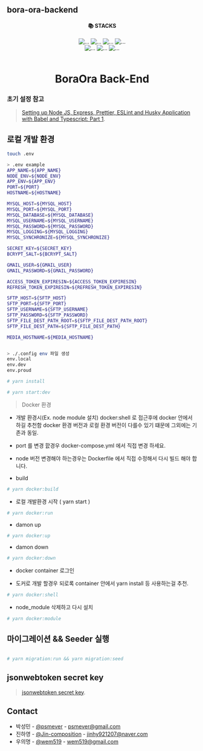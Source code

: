 ## bora-ora-backend

<div align="center">
<div style="text-align: center;"><h4>📚 STACKS</h4></div>

<div style="text-align: center;">
<img src="https://img.shields.io/badge/javascript-F7DF1E?style=for-the-badge&logo=javascript&logoColor=black" alt="...">
<img src="https://img.shields.io/badge/nodedotjs-61DAFB?style=for-the-badge&logo=nodedotjs&logoColor=black" alt="...">
<img src="https://img.shields.io/badge/typescript-1572B6?style=for-the-badge&logo=typescript&logoColor=black" alt="...">
<img src="https://img.shields.io/badge/express-1572B6?style=for-the-badge&logo=express&logoColor=black" alt="...">
<br />
<img src="https://img.shields.io/badge/typeorm-1572B6?style=for-the-badge&logo=quora&logoColor=white" alt="...">
<img src="https://img.shields.io/badge/mysql-1572B6?style=for-the-badge&logo=mysql&logoColor=black" alt="...">
<img src="https://img.shields.io/badge/babel-1572B6?style=for-the-badge&logo=babel&logoColor=black" alt="...">

<br />
</div>
<br />

<div style="text-align: center;">
    <h1 style="text-align: center;">BoraOra Back-End</h1>
</div>
</div>

### 초기 설정 참고

> [Setting up Node JS, Express, Prettier, ESLint and Husky Application with Babel and Typescript: Part 1](https://dev.to/mkabumattar/setting-up-node-js-express-prettier-eslint-and-husky-application-with-babel-and-typescript-part-1-2ple).

## 로컬 개발 환경

```bash
touch .env

> .env example
APP_NAME=${APP_NAME}
NODE_ENV=${NODE_ENV}
APP_ENV=${APP_ENV}
PORT=${PORT}
HOSTNAME=${HOSTNAME}

MYSQL_HOST=${MYSQL_HOST}
MYSQL_PORT=${MYSQL_PORT}
MYSQL_DATABASE=${MYSQL_DATABASE}
MYSQL_USERNAME=${MYSQL_USERNAME}
MYSQL_PASSWORD=${MYSQL_PASSWORD}
MYSQL_LOGGING=${MYSQL_LOGGING}
MYSQL_SYNCHRONIZE=${MYSQL_SYNCHRONIZE}

SECRET_KEY=${SECRET_KEY}
BCRYPT_SALT=${BCRYPT_SALT}

GMAIL_USER=${GMAIL_USER}
GMAIL_PASSWORD=${GMAIL_PASSWORD}

ACCESS_TOKEN_EXPIRESIN=${ACCESS_TOKEN_EXPIRESIN}
REFRESH_TOKEN_EXPIRESIN=${REFRESH_TOKEN_EXPIRESIN}

SFTP_HOST=${SFTP_HOST}
SFTP_PORT=${SFTP_PORT}
SFTP_USERNAME=${SFTP_USERNAME}
SFTP_PASSWORD=${SFTP_PASSWORD}
SFTP_FILE_DEST_PATH_ROOT=${SFTP_FILE_DEST_PATH_ROOT}
SFTP_FILE_DEST_PATH=${SFTP_FILE_DEST_PATH}

MEDIA_HOSTNAME=${MEDIA_HOSTNAME}


> ./.config env 파일 생성
env.local
env.dev
env.proud

# yarn install

# yarn start:dev
```

> Docker 환경

* 개발 환경시(Ex. node module 설치) docker:shell 로 접근후에 docker 안에서 하길 추천함 docker 환경 버전과 로컬 환경 버전이 다를수 있기 떄문에 그외에는 기존과 동일.
* port 를 변경 핤경우 docker-compose.yml 에서 직접 변경 하세요.
* node 버전 변경해야 하는경우는 Dockerfile 에서 직접 수정해서 다시 빌드 해야 합니다.


* build
```sh
# yarn docker:build
```

* 로컬 개발환경 시작 ( yarn start )
```sh
# yarn docker:run
```

* damon up
```sh
# yarn docker:up
```

* damon down
```sh
# yarn docker:down
```

* docker container 로그인
- 도커로 개발 할경우 되로록 container 안에서 yarn install 등 사용하는걸 추천.
```sh
# yarn docker:shell
```

* node_module 삭제하고 다시 설치
```sh
# yarn docker:module
```

## 마이그레이션 && Seeder 실행

```bash

# yarn migration:run && yarn migration:seed

```

## jsonwebtoken secret key

> [jsonwebtoken secret key](https://www.grc.com/passwords.htm).

## Contact

-   박성민 - [@psmever](https://github.com/psmever) - psmever@gmail.com
-   진하영 - [@Jin-composition](https://github.com/Jin-composition) - jinhy921207@naver.com
-   우의명 - [@wem519](https://github.com/wem519) - wem519@gmail.com
